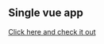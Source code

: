 ## Single vue app
[Click here and check it out](https://klymchukuhcmulk.github.io/vet-clinic.github.io/)
